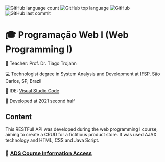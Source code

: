 ![GitHub language count](https://img.shields.io/github/languages/count/rasmolina/healthtech)
![GitHub top language](https://img.shields.io/github/languages/top/rasmolina/healthtech)
![GitHub](https://img.shields.io/github/license/rasmolina/healthtech)
![GitHub last commit](https://img.shields.io/github/last-commit/rasmolina/healthtech)


# :mortar_board: Programação Web I (Web Programming I)

:triangular_flag_on_post: Teacher: Prof. Dr. Tiago Trojahn

:computer: Technologist degree in System Analysis and Development at [IFSP](https://www.ifsp.edu.br/), São Carlos, SP, Brazil

:triangular_ruler: IDE: [Visual Studio Code](https://code.visualstudio.com/)

:calendar: Developed at 2021 second half

## Content
This RESTFull API was developed during the web programming I course, aiming to create a CRUD for a fictitious product store. 
It was used AJAX technology and HTML, CSS and Java Script.


### :link: [ADS Course Information Access](https://scl.ifsp.edu.br/index.php/cursos.html?id=116:ads&catid=61)



